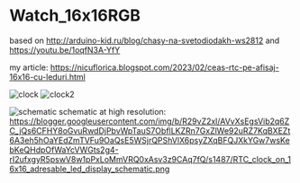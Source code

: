 # Watch_16x16RGB
based on http://arduino-kid.ru/blog/chasy-na-svetodiodakh-ws2812 and https://youtu.be/1oqfN3A-YfY

my article: https://nicuflorica.blogspot.com/2023/02/ceas-rtc-pe-afisaj-16x16-cu-leduri.html

![clock](https://blogger.googleusercontent.com/img/b/R29vZ2xl/AVvXsEi6ZHpOWyG0e44hcS2nAZaQbHIwU_0hrMingrLSr85IlEfztt706-e7Lt-H-xGBrB5zaHnrtuFwYEJjMQFfxVqt7InFgpXoYg-UQGFvELpoWxeYw8m9OzFjK1LgdRd11wwlXLTNfbHFNtV-5dtg9LFIoZscQR0COq0G3Mu9MG_5L-I63zKIQLQjWXH_iQ/w150-h200/a%20doua%20varianta.jpg)
![clock2](https://blogger.googleusercontent.com/img/b/R29vZ2xl/AVvXsEhCfKNYVYDh8-k0lR3-iErTuQOH7HNkbgrLbYBtCMJHtF4-w9smn35Xv2YW5Q-I7S4SeVrGKfZNIr1LNqlpJPxjPW5QC3tqUdiFU8ZlL4FlAOZtD7DXwj5GtzuTqwYC1dHuWa4GTo6ELOW_8mpU6Psd90MGOYtFpvGcRVfILwhKrZ98YNlltQoxDCmOOg/w200-h150/monaj_jessie.jpg)

![schematic](https://blogger.googleusercontent.com/img/b/R29vZ2xl/AVvXsEgsVib2q6ZC_jQs6CFHY8oGvuRwdDjPbvWpTauS7ObflLKZRn7GxZlWe92uRZ7KqBXEZt6A3eh5hOaYEdZmTVFu9OaQsE5WSjrQPShVlX6psyZXqBFQJXkYGw7wsKebKeQHdpOfWaYcVWGts2g4-rI2ufxgyR5pswV8w1pPxLoMmVRQ0xAsv3z9CAq7fQ/w320-h126/RTC_clock_on_16x16_adresable_led_display_schematic.png)
schematic at high resolution: https://blogger.googleusercontent.com/img/b/R29vZ2xl/AVvXsEgsVib2q6ZC_jQs6CFHY8oGvuRwdDjPbvWpTauS7ObflLKZRn7GxZlWe92uRZ7KqBXEZt6A3eh5hOaYEdZmTVFu9OaQsE5WSjrQPShVlX6psyZXqBFQJXkYGw7wsKebKeQHdpOfWaYcVWGts2g4-rI2ufxgyR5pswV8w1pPxLoMmVRQ0xAsv3z9CAq7fQ/s1487/RTC_clock_on_16x16_adresable_led_display_schematic.png

